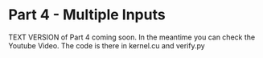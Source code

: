 # Part 4 - Multiple Inputs
TEXT VERSION of Part 4 coming soon. In the meantime you can check the Youtube Video.
The code is there in kernel.cu and verify.py
